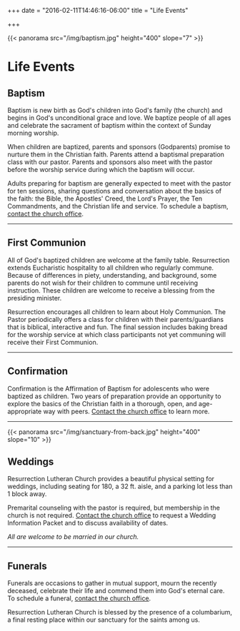 +++
date = "2016-02-11T14:46:16-06:00"
title = "Life Events"

+++

{{< panorama src="/img/baptism.jpg" height="400" slope="7" >}}

# Life Events

## Baptism
Baptism is new birth as God's children into God's family (the church) and begins in God's unconditional grace and love. We baptize people of all ages and celebrate the sacrament of baptism within the context of Sunday morning worship. 

When children are baptized, parents and sponsors (Godparents) promise to nurture them in the Christian faith.  Parents attend a baptismal preparation class with our pastor. Parents and sponsors also meet with the pastor before the worship service during which the baptism will occur. 

Adults preparing for baptism are generally expected to meet with the pastor for ten sessions, sharing questions and conversation about the basics of the faith:  the Bible, the Apostles' Creed, the Lord's Prayer, the Ten Commandments, and the Christian life and service.  To schedule a baptism, [contact the church office](mailto:office@rlclakeview.com).

---

## First Communion
All of God's baptized children are welcome at the family table. Resurrection extends Eucharistic hospitality to all children who regularly commune. Because of differences in piety, understanding, and background, some parents do not wish for their children to commune until receiving instruction. These children are welcome to receive a blessing from the presiding minister.

Resurrection encourages all children to learn about Holy Communion. The Pastor periodically offers a class for children with their parents/guardians that is biblical, interactive and fun. The final session includes baking bread for the worship service at which class participants not yet communing will receive their First Communion.

---

## Confirmation
Confirmation is the Affirmation of Baptism for adolescents who were baptized as children.  Two years of preparation provide an opportunity to explore the basics of the Christian faith in a thorough, open, and age-appropriate way with peers.  [Contact the church office](mailto:office@rlclakeview.com) to learn more.

---

{{< panorama src="/img/sanctuary-from-back.jpg" height="400" slope="10" >}}

## Weddings
Resurrection Lutheran Church provides a beautiful physical setting for weddings, including seating for 180, a 32 ft. aisle, and a parking lot less than 1 block away. 

Premarital counseling with the pastor is required, but membership in the church is not required.  [Contact the church office](mailto:office@rlclakeview.com) to request a Wedding Information Packet and to discuss availability of dates.

_All are welcome to be married in our church._

---

## Funerals
Funerals are occasions to gather in mutual support, mourn the recently deceased, celebrate their life and commend them into God's eternal care.  To schedule a funeral, [contact the church office](mailto:office@rlclakeview.com).

Resurrection Lutheran Church is blessed by the presence of a columbarium, a final resting place within our sanctuary for the saints among us.

